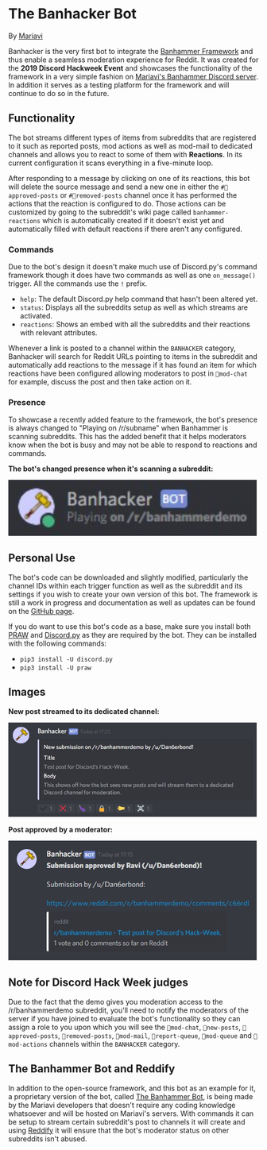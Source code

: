 # The Banhacker Bot
By [Mariavi](https://dan6erbond.github.io/mariavi)

Banhacker is the very first bot to integrate the [Banhammer Framework](https://github.com/Dan6erbond/Banhammer-Framework) and thus enable a seamless moderation experience for Reddit. It was created for the **2019 Discord Hackweek Event** and showcases the functionality of the framework in a very simple fashion on [Mariavi's Banhammer Discord server](https://discordapp.com/invite/9JrGC8f). In addition it serves as a testing platform for the framework and will continue to do so in the future.

## Functionality
The bot streams different types of items from subreddits that are registered to it such as reported posts, mod actions as well as mod-mail to dedicated channels and allows you to react to some of them with **Reactions**. In its current configuration it scans everything in a five-minute loop.

After responding to a message by clicking on one of its reactions, this bot will delete the source message and send a new one in either the `#🔨approved-posts` or `#🔨removed-posts` channel once it has performed the actions that the reaction is configured to do. Those actions can be customized by going to the subreddit's wiki page called `banhammer-reactions` which is automatically created if it doesn't exist yet and automatically filled with default reactions if there aren't any configured.

### Commands
Due to the bot's design it doesn't make much use of Discord.py's command framework though it does have two commands as well as one `on_message()` trigger. All the commands use the `!` prefix.

 - `help`: The default Discord.py help command that hasn't been altered yet.
 - `status`: Displays all the subreddits setup as well as which streams are activated.
 - `reactions`: Shows an embed with all the subreddits and their reactions with relevant attributes.
 
Whenever a link is posted to a channel within the `BANHACKER` category, Banhacker will search for Reddit URLs pointing to items in the subreddit and automatically add reactions to the message if it has found an item for which reactions have been configured allowing moderators to post in `🔨mod-chat` for example, discuss the post and then take action on it.

### Presence
To showcase a recently added feature to the framework, the bot's presence is always changed to "Playing on /r/subname" when Banhammer is scanning subreddits. This has the added benefit that it helps moderators know when the bot is busy and may not be able to respond to reactions and commands.

**The bot's changed presence when it's scanning a subreddit:**

<img src="img/changed_presence.jpg" width="500">

## Personal Use
The bot's code can be downloaded and slightly modified, particularly the channel IDs within each trigger function as well as the subreddit and its settings if you wish to create your own version of this bot. The framework is still a work in progress and documentation as well as updates can be found on the [GitHub page](https://github.com/Dan6erbond/Banhammer-Framework).

If you do want to use this bot's code as a base, make sure you install both [PRAW](https://praw.readthedocs.io) and [Discord.py](https://discordpy.readthedocs.io) as they are required by the bot. They can be installed with the following commands:
 - `pip3 install -U discord.py`
 - `pip3 install -U praw`

## Images

**New post streamed to its dedicated channel:**

<img src="img/new_submission.jpg" width="500">

**Post approved by a moderator:**

<img src="img/approved_submission.jpg" width="500">

## Note for Discord Hack Week judges
Due to the fact that the demo gives you moderation access to the /r/banhammerdemo subreddit, you'll need to notify the moderators of the server if you have joined to evaluate the bot's functionality so they can assign a role to you upon which you will see the `🔨mod-chat`, `🔨new-posts`, `🔨approved-posts`, `🔨removed-posts`, `🔨mod-mail`, `🔨report-queue`, `🔨mod-queue` and `🔨mod-actions` channels within the `BANHACKER` category.

## The Banhammer Bot and Reddify
In addition to the open-source framework, and this bot as an example for it, a proprietary version of the bot, called [The Banhammer Bot](https://dan6erbond.github.io/mariavi/banhammer.html), is being made by the Mariavi developers that doesn't require any coding knowledge whatsoever and will be hosted on Mariavi's servers. With commands it can be setup to stream certain subreddit's post to channels it will create and using [Reddify](https://dan6erbond.github.io/mariavi/reddify.html) it will ensure that the bot's moderator status on other subreddits isn't abused.
